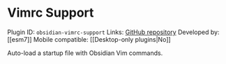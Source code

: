 # Vimrc Support

Plugin ID: `obsidian-vimrc-support`
Links: [GitHub repository](https://github.com/esm7/obsidian-vimrc-support)
Developed by: [[esm7]]
Mobile compatible: [[Desktop-only plugins|No]]

Auto-load a startup file with Obsidian Vim commands.
